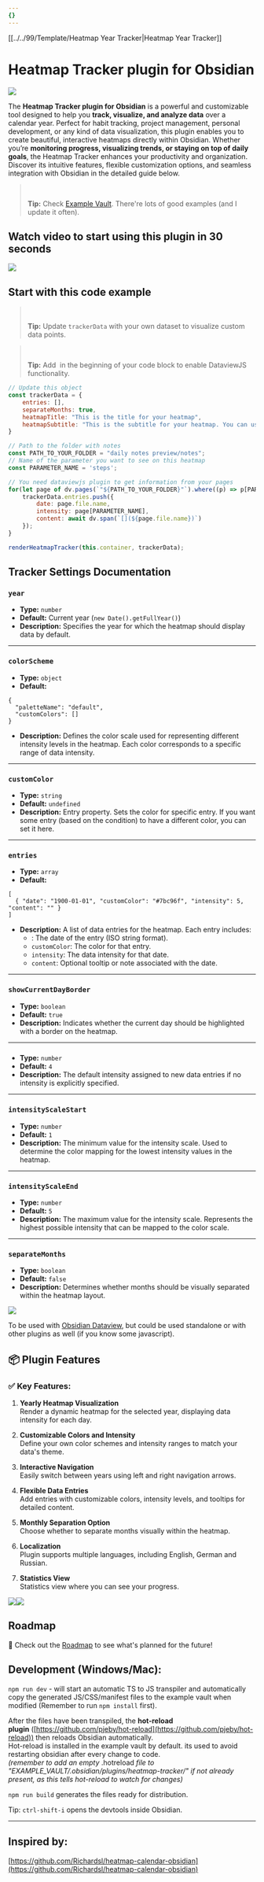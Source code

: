 ```yaml
---
{}
---
```

[[../../99/Template/Heatmap Year Tracker|Heatmap Year Tracker]]
# Heatmap Tracker plugin for Obsidian

![](https://raw.githubusercontent.com/mokkiebear/heatmap-tracker/refs/heads/main/public/readme-cover.png)

The **Heatmap Tracker plugin for Obsidian** is a powerful and customizable tool designed to help you **track, visualize, and analyze data** over a calendar year. Perfect for habit tracking, project management, personal development, or any kind of data visualization, this plugin enables you to create beautiful, interactive heatmaps directly within Obsidian. Whether you’re **monitoring progress, visualizing trends, or staying on top of daily goals**, the Heatmap Tracker enhances your productivity and organization. Discover its intuitive features, flexible customization options, and seamless integration with Obsidian in the detailed guide below.

>  
> 
> **Tip:** Check [Example Vault](https://github.com/mokkiebear/heatmap-tracker/tree/main/EXAMPLE_VAULT). There're lots of good examples (and I update it often).

## Watch video to start using this plugin in 30 seconds

![](https://raw.githubusercontent.com/mokkiebear/heatmap-tracker/refs/heads/main/public/heatmap-how-to.gif)

## Start with this code example

>  
> 
> **Tip:** Update `trackerData` with your own dataset to visualize custom data points.

>  
> 
> **Tip:** Add  in the beginning of your code block to enable DataviewJS functionality.

```javascript
// Update this object
const trackerData = {
    entries: [],
    separateMonths: true,
    heatmapTitle: "This is the title for your heatmap",
    heatmapSubtitle: "This is the subtitle for your heatmap. You can use it as a description.",
}

// Path to the folder with notes
const PATH_TO_YOUR_FOLDER = "daily notes preview/notes";
// Name of the parameter you want to see on this heatmap
const PARAMETER_NAME = 'steps';

// You need dataviewjs plugin to get information from your pages
for(let page of dv.pages(`"${PATH_TO_YOUR_FOLDER}"`).where((p) => p[PARAMETER_NAME])){
    trackerData.entries.push({
        date: page.file.name,
        intensity: page[PARAMETER_NAME],
        content: await dv.span(`[](${page.file.name})`)
    });
}

renderHeatmapTracker(this.container, trackerData);
```

## Tracker Settings Documentation

### `year`

- **Type:** `number`
- **Default:** Current year (`new Date().getFullYear()`)
- **Description:** Specifies the year for which the heatmap should display data by default.

---

### `colorScheme`

- **Type:** `object`
- **Default:**

```
{
  "paletteName": "default",
  "customColors": []
}
```

- **Description:** Defines the color scale used for representing different intensity levels in the heatmap. Each color corresponds to a specific range of data intensity.

---

### `customColor`

- **Type:** `string`
- **Default:** `undefined`
- **Description:** Entry property. Sets the color for specific entry. If you want some entry (based on the condition) to have a different color, you can set it here.

---

### `entries`

- **Type:** `array`
- **Default:**

```
[
  { "date": "1900-01-01", "customColor": "#7bc96f", "intensity": 5, "content": "" }
]
```

- **Description:** A list of data entries for the heatmap. Each entry includes:
    - : The date of the entry (ISO string format).
    - `customColor`: The color for that entry.
    - `intensity`: The data intensity for that date.
    - `content`: Optional tooltip or note associated with the date.

---

### `showCurrentDayBorder`

- **Type:** `boolean`
- **Default:** `true`
- **Description:** Indicates whether the current day should be highlighted with a border on the heatmap.

---

### 

- **Type:** `number`
- **Default:** `4`
- **Description:** The default intensity assigned to new data entries if no intensity is explicitly specified.

---

### `intensityScaleStart`

- **Type:** `number`
- **Default:** `1`
- **Description:** The minimum value for the intensity scale. Used to determine the color mapping for the lowest intensity values in the heatmap.

---

### `intensityScaleEnd`

- **Type:** `number`
- **Default:** `5`
- **Description:** The maximum value for the intensity scale. Represents the highest possible intensity that can be mapped to the color scale.

---

### `separateMonths`

- **Type:** `boolean`
- **Default:** `false`
- **Description:** Determines whether months should be visually separated within the heatmap layout.

![](https://raw.githubusercontent.com/mokkiebear/heatmap-tracker/refs/heads/main/public/two-mac-mockup.png)

To be used with [Obsidian Dataview](https://blacksmithgu.github.io/obsidian-dataview/), but could be used standalone or with other plugins as well (if you know some javascript).

## 📦 Plugin Features

### ✅ Key Features:

1. **Yearly Heatmap Visualization**  
    Render a dynamic heatmap for the selected year, displaying data intensity for each day.
    
2. **Customizable Colors and Intensity**  
    Define your own color schemes and intensity ranges to match your data's theme.
    
3. **Interactive Navigation**  
    Easily switch between years using left and right navigation arrows.
    
4. **Flexible Data Entries**  
    Add entries with customizable colors, intensity levels, and tooltips for detailed content.
    
5. **Monthly Separation Option**  
    Choose whether to separate months visually within the heatmap.
    
6. **Localization**  
    Plugin supports multiple languages, including English, German and Russian.
    
7. **Statistics View**  
    Statistics view where you can see your progress.
    

![](https://raw.githubusercontent.com/mokkiebear/heatmap-tracker/refs/heads/main/public/mac-mockup-dark.png)![](https://raw.githubusercontent.com/mokkiebear/heatmap-tracker/refs/heads/main/public/tracker-overview.png)

## Roadmap

📍 Check out the [Roadmap](app://obsidian.md/ROADMAP.md) to see what's planned for the future!

## Development (Windows/Mac):

`npm run dev` - will start an automatic TS to JS transpiler and automatically copy the generated JS/CSS/manifest files to the example vault when modified (Remember to run `npm install` first).

After the files have been transpiled, the **hot-reload plugin** ([https://github.com/pjeby/hot-reload](https://github.com/pjeby/hot-reload)) then reloads Obsidian automatically.  
Hot-reload is installed in the example vault by default. its used to avoid restarting obsidian after every change to code.  
_(remember to add an empty_ .hotreload _file to "EXAMPLE_VAULT/.obsidian/plugins/heatmap-tracker/" if not already present, as this tells hot-reload to watch for changes)_

`npm run build` generates the files ready for distribution.

Tip: `ctrl-shift-i` opens the devtools inside Obsidian.

---

## Inspired by:

[https://github.com/Richardsl/heatmap-calendar-obsidian](https://github.com/Richardsl/heatmap-calendar-obsidian)